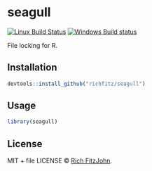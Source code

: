 

# seagull

[![Linux Build Status](https://travis-ci.org/richfitz/seagull.svg?branch=master)](https://travis-ci.org/richfitz/seagull)
[![Windows Build status](https://ci.appveyor.com/api/projects/status/github/richfitz/seagull?svg=true)](https://ci.appveyor.com/project/richfitz/seagull)

File locking for R.

## Installation


```r
devtools::install_github("richfitz/seagull")
```

## Usage


```r
library(seagull)
```

## License

MIT + file LICENSE © [Rich FitzJohn](https://github.com/richfitz).
